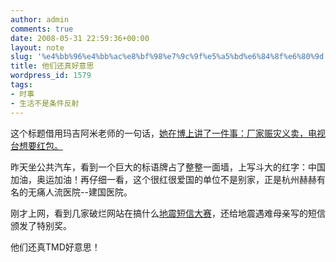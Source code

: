 ```yaml
---
author: admin
comments: true
date: 2008-05-31 22:59:36+00:00
layout: note
slug: '%e4%bb%96%e4%bb%ac%e8%bf%98%e7%9c%9f%e5%a5%bd%e6%84%8f%e6%80%9d'
title: 他们还真好意思
wordpress_id: 1579
tags:
- 时事
- 生活不是条件反射
---
```


这个标题借用玛吉阿米老师的一句话，[她在博上讲了一件事：厂家赈灾义卖，电视台想要红包。](http://hi.baidu.com/guccit/blog/item/f5ecc7ced0117d0693457e65.html)

昨天坐公共汽车，看到一个巨大的标语牌占了整整一面墙，上写斗大的红字：中国加油，奥运加油！再仔细一看，这个很红很爱国的单位不是别家，正是杭州赫赫有名的无痛人流医院--建国医院。

刚才上网，看到几家破烂网站在搞什么[地震短信大赛](http://news.sina.com.cn/s/2008-06-01/023815658138.shtml)，还给地震遇难母亲写的短信颁发了特别奖。

他们还真TMD好意思！
